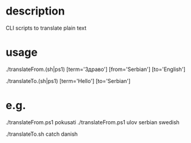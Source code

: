 # description
CLI scripts to translate plain text

# usage
./translateFrom.(sh|ps1) [term='Здраво'] [from='Serbian'] [to='English']

./translateTo.(sh|ps1) [term='Hello'] [to='Serbian']

# e.g.
./translateFrom.ps1 pokusati
./translateFrom.ps1 ulov serbian swedish

./translateTo.sh catch danish
